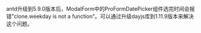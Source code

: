 antd升级到5.9.0版本后，ModalForm中的ProFormDatePicker组件选完时间会报错"clone.weekday is not a function"。可以通过升级dayjs库到1.11.9版本来解决这个问题。
